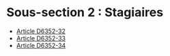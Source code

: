 # Sous-section 2 : Stagiaires

* [Article D6352-32](./LEGIARTI000018522282.md)
* [Article D6352-33](./LEGIARTI000018522280.md)
* [Article D6352-34](./LEGIARTI000018522278.md)
